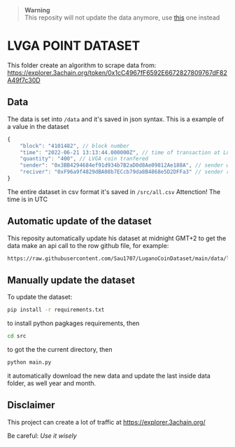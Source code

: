 > __Warning__ \
> This reposity will not update the data anymore, use [this](https://github.com/LuganoStats/LVGAPoint-Dataset) one instead

# LVGA POINT DATASET

This folder create an algorithm to scrape data from:
https://explorer.3achain.org/token/0x1cC4967fF6592E6672827809767dF82A49f7c30D

## Data

The data is set into `/data` and it's saved in json syntax.
This is a example of a value in the dataset

```ts
{
	"block": "4101482", // block number
	"time": "2022-06-21 13:13:44.000000Z", // time of transaction at Lugano timezone
	"quantity": "400", // LVGA coin tranfered
	"sender": "0x3BB4294684ef91d934b7B2aD0d8Ae09812Ae188A", // sender wallet
	"reciver": "0xF96a9f4829dBA08b7ECcb79da8B4868e5D2DFFa3" // sender reciver
}
```

The entire dataset in csv format it's saved in `/src/all.csv`
Attenction! The time is in UTC

## Automatic update of the dataset

This reposity automatically update his dataset at midnight GMT+2
to get the data make an api call to the row github file, for example:

```bash
https://raw.githubusercontent.com/Sau1707/LuganoCoinDataset/main/data/last/month.json
```

## Manually update the dataset

To update the dataset:

```bash
pip install -r requirements.txt
```

to install python pagkages requirements, then

```bash
cd src
```

to got the the current directory, then

```bash
python main.py
```

it automatically download the new data and update the last inside data folder, as well year and month.

## Disclaimer

This project can create a lot of traffic at https://explorer.3achain.org/

Be careful: _Use it wisely_
